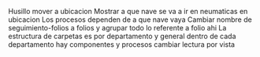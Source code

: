 Husillo mover a ubicacion
Mostrar a que nave se va a ir en neumaticas en ubicacion
Los procesos dependen de a que nave vaya
Cambiar nombre de seguimiento-folios a folios y agrupar todo lo referente a folio ahi
La estructura de carpetas es por departamento y general dentro de cada departamento hay componentes y procesos
cambiar lectura por vista
